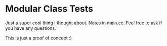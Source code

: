 
# Modular Class Tests
Just a super cool thing I thought about. Notes in main.cc.
Feel free to ask if you have any questions.

This is just a proof of concept :)
 
